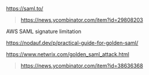 https://saml.to/
> https://news.ycombinator.com/item?id=29808203

AWS SAML signature limitation

https://nodauf.dev/p/practical-guide-for-golden-saml/

https://www.netwrix.com/golden_saml_attack.html
> https://news.ycombinator.com/item?id=38636368
